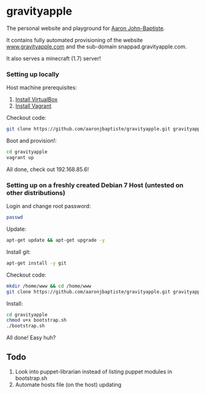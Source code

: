 gravityapple
============

The personal website and playground for [Aaron John-Baptiste](http://gravityapple.com). 

It contains fully automated provisioning of the website www.gravityapple.com and the sub-domain snappad.gravityapple.com.

It also serves a minecraft (1.7) server!

### Setting up locally

Host machine prerequisites:

1. [Install VirtualBox](https://www.virtualbox.org/wiki/Downloads)
2. [Install Vagrant](http://downloads.vagrantup.com)

Checkout code:

```bash
git clone https://github.com/aaronjbaptiste/gravityapple.git gravityapple
```

Boot and provision!:

```bash
cd gravityapple
vagrant up
```

All done, check out 192.168.85.6!

### Setting up on a freshly created Debian 7 Host (untested on other distributions)

Login and change root password:

```bash
passwd
```

Update:

```bash
apt-get update && apt-get upgrade -y
```

Install git:

```bash
apt-get install -y git
```

Checkout code:

```bash
mkdir /home/www && cd /home/www
git clone https://github.com/aaronjbaptiste/gravityapple.git gravityapple
```

Install:

```bash
cd gravityapple
chmod u+x bootstrap.sh
./bootstrap.sh
```

All done! Easy huh?

Todo
----

1. Look into puppet-librarian instead of listing puppet modules in bootstrap.sh
2. Automate hosts file (on the host) updating